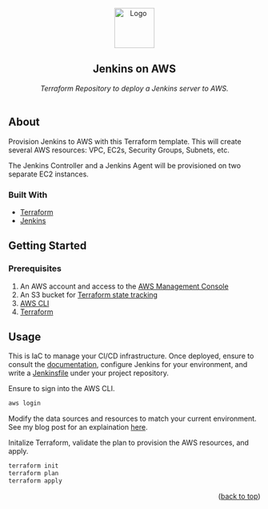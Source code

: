 <div id="top"></div>

<!-- HEADER -->
<br />
<div align="center">
    <img src="https://external-content.duckduckgo.com/iu/?u=https%3A%2F%2Fdwglogo.com%2Fwp-content%2Fuploads%2F2017%2F11%2F1500px_Jenkins_logo.png&f=1&nofb=1&ipt=c213b644c5ebf3cb5c157f4e4d5105db003998715aa9f3d35d1b8125f1b4fce7&ipo=images" alt="Logo" width="80" height="80">

  <h2 align="center">Jenkins on AWS</h2>

  <p align="center">
    <i>Terraform Repository to deploy a Jenkins server to AWS.</i>  
    <br />
    <br />
  </p>
</div>

<!-- ABOUT -->
## About

Provision Jenkins to AWS with this Terraform template. This will create several AWS resources: VPC, EC2s, Security Groups, Subnets, etc. 

The Jenkins Controller and a Jenkins Agent will be provisioned on two separate EC2 instances. 

### Built With

* [Terraform](https://www.terraform.io/)
* [Jenkins](https://www.jenkins.io/)

<!-- GETTING STARTED -->
## Getting Started

### Prerequisites

1. An AWS account and access to the [AWS Management Console](https://aws.amazon.com/console/)
2. An S3 bucket for  [Terraform state tracking](https://developer.hashicorp.com/terraform/language/state)
3. [AWS CLI](https://aws.amazon.com/cli/)
4. [Terraform](https://developer.hashicorp.com/terraform/tutorials/aws-get-started/install-cli)

<!-- USAGE EXAMPLES -->
## Usage

This is IaC to manage your CI/CD infrastructure. Once deployed, ensure to consult the [documentation](https://www.jenkins.io/doc/book/), configure Jenkins for your environment, and write a [Jenkinsfile](https://www.jenkins.io/doc/book/pipeline/jenkinsfile/) under your project repository.

Ensure to sign into the AWS CLI.

```bash
aws login
```

Modify the data sources and resources to match your current environment. See my blog post for an explaination [here]().

Initalize Terraform, validate the plan to provision the AWS resources, and apply.

```bash
terraform init
terraform plan
terraform apply
```
<p align="right">(<a href="#top">back to top</a>)</p>
